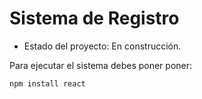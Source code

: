 <h1> Sistema de Registro </h1>

- Estado del proyecto: En construcción.
  
Para ejecutar el sistema debes poner poner:

```npm install react```
